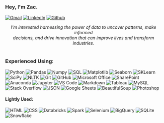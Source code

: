 ### Hey, I'm Zac.

[![Gmail](https://img.shields.io/badge/Gmail-%23EA4335.svg?style=plastic&logo=gmail&logoColor=white)](mailto:schmitz.zacharia@gmail.com)
[![LinkedIn](https://img.shields.io/badge/LinkedIn-%230A66C2.svg?style=plastic&logo=linkedin&logoColor=white)](https://www.linkedin.com/in/zschmitz/)
[![Github](https://img.shields.io/badge/GitHub-%23181717.svg?style=plastic&logo=github&logoColor=white)](https://github.com/Zacharia-Schmitz)

<div style="text-align:center"><i>I'm interested harnessing the power of data to uncover patterns, make informed<br> 
                                  decisions, and drive innovation that can improve lives and transform industries.</i></div><br>

### Experienced Using:

![Python](https://img.shields.io/badge/-Python-0D1117?style=flat&logo=python)
![Pandas](https://img.shields.io/badge/-Pandas-0D1117?style=flat&logo=pandas)
![Numpy](https://img.shields.io/badge/-Numpy-0D1117?style=flat&logo=numpy)
![SQL](https://img.shields.io/badge/-SQL-0D1117?style=flat&logo=sql)
![Matplotlib](https://img.shields.io/badge/-Matplotlib-0D1117?style=flat&logo=matplotlib)
![Seaborn](https://img.shields.io/badge/-Seaborn-0D1117?style=flat&logo=seaborn)
![SKLearn](https://img.shields.io/badge/-SKLearn-0D1117?style=flat&logo=scikitlearn)
![SciPy](https://img.shields.io/badge/-SciPy-0D1117?style=flat&logo=scipy)
![NLTK](https://img.shields.io/badge/-NLTK-0D1117?style=flat&logo=nltk)
![Git](https://img.shields.io/badge/-Git-0D1117?style=flat&logo=git)
![GitHub](https://img.shields.io/badge/-GitHub-0D1117?style=flat&logo=github)
![Microsoft Office](https://img.shields.io/badge/-Microsoft%20Office-0D1117?style=flat&logo=microsoft-office)
![SharePoint](https://img.shields.io/badge/-SharePoint-0D1117?style=flat&logo=sharepoint)
![Anaconda](https://img.shields.io/badge/-Anaconda-0D1117?style=flat&logo=anaconda)
![Jupyter](https://img.shields.io/badge/-Jupyter-0D1117?style=flat&logo=jupyter)
![VS Code](https://img.shields.io/badge/-VS%20Code-0D1117?style=flat&logo=visual-studio-code&logoColor=007ACC)
![Markdown](https://img.shields.io/badge/-Markdown-0D1117?style=flat&logo=markdown)
![Tableau](https://img.shields.io/badge/-Tableau-0D1117?style=flat&logo=tableau)
![MySQL](https://img.shields.io/badge/-MySQL-0D1117?style=flat&logo=mysql)
![Stack Overflow](https://img.shields.io/badge/-Stack%20Overflow-0D1117?style=flat&logo=stack-overflow)
![JSON](https://img.shields.io/badge/-JSON-0D1117?style=flat&logo=json)
![Google Sheets](https://img.shields.io/badge/-Google%20Sheets-0D1117?style=flat&logo=google%20sheets)
![BeautifulSoup](https://img.shields.io/badge/-BeautifulSoup-0D1117?style=flat&logo=beautifulsoup)
![Photoshop](https://img.shields.io/badge/-Photoshop-0D1117?style=flat&logo=adobe-photoshop)


#### Lightly Used:

![HTML](https://img.shields.io/badge/-HTML-0D1117?style=flat&logo=HTML5)
![CSS](https://img.shields.io/badge/-CSS-0D1117?style=flat&logo=CSS3&logoColor=1572B6)
![Databricks](https://img.shields.io/badge/-Databricks-0D1117?style=flat&logo=databricks)
![Spark](https://img.shields.io/badge/-Spark-0D1117?style=flat&logo=apachespark)
![Selenium](https://img.shields.io/badge/-Selenium-0D1117?style=flat&logo=selenium)
![BigQuery](https://img.shields.io/badge/-BigQuery-0D1117?style=flat&logo=google)
![SQLite](https://img.shields.io/badge/-SQLite-0D1117?style=flat&logo=sqlite)
![Snowflake](https://img.shields.io/badge/-Snowflake-0D1117?style=flat&logo=snowflake)

</article>
